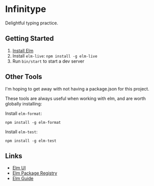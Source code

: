 # Infinitype

Delightful typing practice. 

## Getting Started

1. [Install Elm](https://guide.elm-lang.org/install/elm.html)
2. Install `elm-live`: `npm install -g elm-live`
3. Run `bin/start` to start a dev server

## Other Tools

I'm hoping to get away with not having a package.json for this project.

These tools are always useful when working with elm, and are worth globally installing:

Install `elm-format`:

```
npm install -g elm-format
```

Install `elm-test`:

```
npm install -g elm-test
```

## Links

- [Elm UI](https://package.elm-lang.org/packages/mdgriffith/elm-ui/latest/)
- [Elm Package Registry](https://package.elm-lang.org/)
- [Elm Guide](https://guide.elm-lang.org/)
